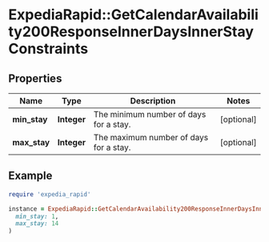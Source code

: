 # ExpediaRapid::GetCalendarAvailability200ResponseInnerDaysInnerStayConstraints

## Properties

| Name | Type | Description | Notes |
| ---- | ---- | ----------- | ----- |
| **min_stay** | **Integer** | The minimum number of days for a stay. | [optional] |
| **max_stay** | **Integer** | The maximum number of days for a stay. | [optional] |

## Example

```ruby
require 'expedia_rapid'

instance = ExpediaRapid::GetCalendarAvailability200ResponseInnerDaysInnerStayConstraints.new(
  min_stay: 1,
  max_stay: 14
)
```


